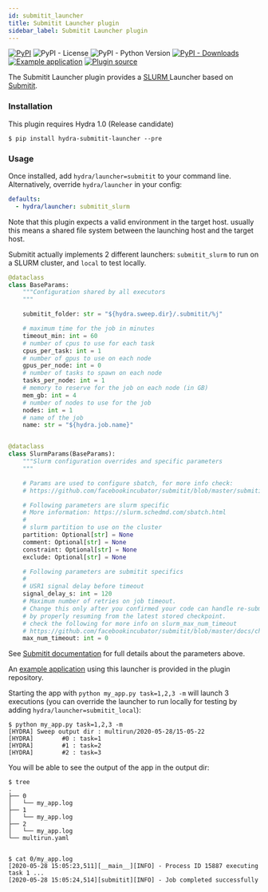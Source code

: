 ```yaml
---
id: submitit_launcher
title: Submitit Launcher plugin
sidebar_label: Submitit Launcher plugin
---
```

[![PyPI](https://img.shields.io/pypi/v/hydra-submitit-launcher)](https://pypi.org/project/hydra-submitit-launcher/)
![PyPI - License](https://img.shields.io/pypi/l/hydra-submitit-launcher)
![PyPI - Python Version](https://img.shields.io/pypi/pyversions/hydra-submitit-launcher)
[![PyPI - Downloads](https://img.shields.io/pypi/dm/hydra-submitit-launcher.svg)](https://pypistats.org/packages/hydra-submitit-launcher)
[![Example application](https://img.shields.io/badge/-Example%20application-informational)](https://github.com/facebookresearch/hydra/tree/master/plugins/hydra_submitit_launcher/example)
[![Plugin source](https://img.shields.io/badge/-Plugin%20source-informational)](https://github.com/facebookresearch/hydra/tree/master/plugins/hydra_submitit_launcher)

The Submitit Launcher plugin provides a [SLURM ](https://slurm.schedmd.com/documentation.html) Launcher based on [Submitit](https://github.com/facebookincubator/submitit).

### Installation
This plugin requires Hydra 1.0 (Release candidate)
```commandline
$ pip install hydra-submitit-launcher --pre
```

### Usage
Once installed, add `hydra/launcher=submitit` to your command line. Alternatively, override `hydra/launcher` in your config:

```yaml
defaults:
  - hydra/launcher: submitit_slurm
```

Note that this plugin expects a valid environment in the target host. usually this means a shared file system between
the launching host and the target host.

Submitit actually implements 2 different launchers: `submitit_slurm` to run on a SLURM cluster, and `local` to test locally.
```python
@dataclass
class BaseParams:
    """Configuration shared by all executors
    """

    submitit_folder: str = "${hydra.sweep.dir}/.submitit/%j"

    # maximum time for the job in minutes
    timeout_min: int = 60
    # number of cpus to use for each task
    cpus_per_task: int = 1
    # number of gpus to use on each node
    gpus_per_node: int = 0
    # number of tasks to spawn on each node
    tasks_per_node: int = 1
    # memory to reserve for the job on each node (in GB)
    mem_gb: int = 4
    # number of nodes to use for the job
    nodes: int = 1
    # name of the job
    name: str = "${hydra.job.name}"


@dataclass
class SlurmParams(BaseParams):
    """Slurm configuration overrides and specific parameters
    """

    # Params are used to configure sbatch, for more info check:
    # https://github.com/facebookincubator/submitit/blob/master/submitit/slurm/slurm.py

    # Following parameters are slurm specific
    # More information: https://slurm.schedmd.com/sbatch.html
    #
    # slurm partition to use on the cluster
    partition: Optional[str] = None
    comment: Optional[str] = None
    constraint: Optional[str] = None
    exclude: Optional[str] = None

    # Following parameters are submitit specifics
    #
    # USR1 signal delay before timeout
    signal_delay_s: int = 120
    # Maximum number of retries on job timeout.
    # Change this only after you confirmed your code can handle re-submission
    # by properly resuming from the latest stored checkpoint.
    # check the following for more info on slurm_max_num_timeout
    # https://github.com/facebookincubator/submitit/blob/master/docs/checkpointing.md
    max_num_timeout: int = 0
```

See [Submitit documentation](https://github.com/facebookincubator/submitit) for full details about the parameters above.

An [example application](https://github.com/facebookresearch/hydra/tree/master/plugins/hydra_submitit_launcher/example) using this launcher is provided in the plugin repository.

Starting the app with `python my_app.py task=1,2,3 -m` will launch 3 executions (you can override the launcher to run locally for testing by adding `hydra/launcher=submitit_local`):

```text
$ python my_app.py task=1,2,3 -m
[HYDRA] Sweep output dir : multirun/2020-05-28/15-05-22
[HYDRA]        #0 : task=1
[HYDRA]        #1 : task=2
[HYDRA]        #2 : task=3
```
You will be able to see the output of the app in the output dir:
```commandline
$ tree
.
├── 0
│   └── my_app.log
├── 1
│   └── my_app.log
├── 2
│   └── my_app.log
└── multirun.yaml


$ cat 0/my_app.log 
[2020-05-28 15:05:23,511][__main__][INFO] - Process ID 15887 executing task 1 ...
[2020-05-28 15:05:24,514][submitit][INFO] - Job completed successfully
```

